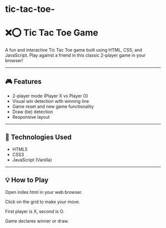 # tic-tac-toe-

# ❌⭕ Tic Tac Toe Game

A fun and interactive Tic Tac Toe game built using HTML, CSS, and JavaScript. Play against a friend in this classic 2-player game in your browser!

---

## 🎮 Features

- 2-player mode (Player X vs Player O)
- Visual win detection with winning line
- Game reset and new game functionality
- Draw (tie) detection
- Responsive layout

---

## 🚀 Technologies Used

- HTML5
- CSS3
- JavaScript (Vanilla)

---

## 💡 How to Play


Open index.html in your web browser.

Click on the grid to make your move.

First player is X, second is O.

Game declares winner or draw.
